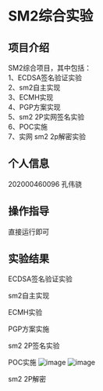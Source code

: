 SM2综合实验
=
项目介绍
-
SM2综合项目，其中包括：  
1、ECDSA签名验证实验    
2、sm2自主实现  
3、ECMH实现  
4、PGP方案实现  
5、sm2 2P实网签名实验  
6、POC实施  
7、实网 sm2 2p解密实验  

个人信息
-
202000460096
孔伟骁

操作指导
-
直接运行即可  

实验结果
-
ECDSA签名验证实验

sm2自主实现

ECMH实验

PGP方案实施

sm2 2P签名实验

POC实施
![image](https://user-images.githubusercontent.com/95351319/181934292-ee6d72e2-ad7e-4680-a8f8-2e031a305bb5.png)
![image](https://user-images.githubusercontent.com/95351319/181934308-7ac05e92-6f82-4f36-bd95-7356cc8be486.png)

sm2 2P解密
